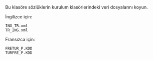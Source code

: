 Bu klasöre sözlüklerin kurulum klasörlerindeki veri dosyalarını koyun.

İngilizce için:
```
ING_TR.xml
TR_ING.xml
```

Fransızca için:
```
FRETUR_P.KDD
TURFRE_P.KDD
```
